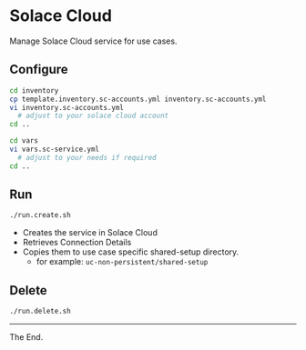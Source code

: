 # Solace Cloud

Manage Solace Cloud service for use cases.

## Configure

````bash
cd inventory
cp template.inventory.sc-accounts.yml inventory.sc-accounts.yml
vi inventory.sc-accounts.yml
  # adjust to your solace cloud account
cd ..
````

````bash
cd vars
vi vars.sc-service.yml
  # adjust to your needs if required
cd ..
````

## Run

````bash
./run.create.sh
````
- Creates the service in Solace Cloud
- Retrieves Connection Details
- Copies them to use case specific shared-setup directory.
  - for example: `uc-non-persistent/shared-setup`

## Delete

````bash
./run.delete.sh
````

---
The End.
